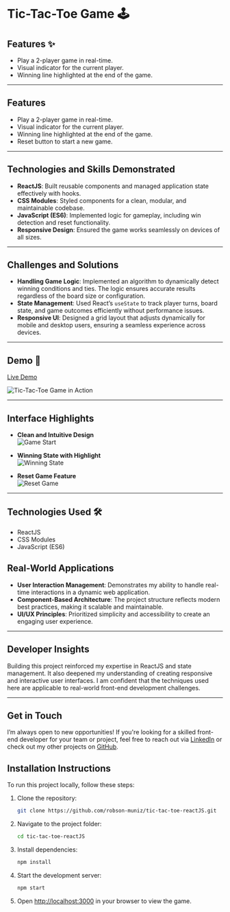 # Tic-Tac-Toe Game 🕹️

## Features ✨
- Play a 2-player game in real-time.
- Visual indicator for the current player.
- Winning line highlighted at the end of the game.


---

## Features
- Play a 2-player game in real-time.
- Visual indicator for the current player.
- Winning line highlighted at the end of the game.
- Reset button to start a new game.

---

## Technologies and Skills Demonstrated
- **ReactJS**: Built reusable components and managed application state effectively with hooks.
- **CSS Modules**: Styled components for a clean, modular, and maintainable codebase.
- **JavaScript (ES6)**: Implemented logic for gameplay, including win detection and reset functionality.
- **Responsive Design**: Ensured the game works seamlessly on devices of all sizes.

---

## Challenges and Solutions

- **Handling Game Logic**: Implemented an algorithm to dynamically detect winning conditions and ties. The logic ensures accurate results regardless of the board size or configuration.
- **State Management**: Used React’s `useState` to track player turns, board state, and game outcomes efficiently without performance issues.
- **Responsive UI**: Designed a grid layout that adjusts dynamically for mobile and desktop users, ensuring a seamless experience across devices.

---

## Demo 🚀


[Live Demo](https://cheerful-empanada-bb1fe5.netlify.app)

![Tic-Tac-Toe Game in Action](https://github.com/user-attachments/assets/f363ff5a-59df-4a80-a673-2b033663b803)



---

## Interface Highlights

- **Clean and Intuitive Design**  
![Game Start](https://github.com/user-attachments/assets/af6d2fba-8440-41a4-9902-4fb28d64a5df)


- **Winning State with Highlight**  
![Winning State](https://github.com/user-attachments/assets/fe99d3eb-473e-4c2b-ac08-86cc613a897d)


- **Reset Game Feature**  
![Reset Game](https://github.com/user-attachments/assets/a4421a69-3a89-4bd6-92d0-59873d9b1e45)

---

## Technologies Used 🛠️
- ReactJS
- CSS Modules
- JavaScript (ES6)

## Real-World Applications

- **User Interaction Management**: Demonstrates my ability to handle real-time interactions in a dynamic web application.
- **Component-Based Architecture**: The project structure reflects modern best practices, making it scalable and maintainable.
- **UI/UX Principles**: Prioritized simplicity and accessibility to create an engaging user experience.

---

## Developer Insights

Building this project reinforced my expertise in ReactJS and state management. It also deepened my understanding of creating responsive and interactive user interfaces. I am confident that the techniques used here are applicable to real-world front-end development challenges.

---

## Get in Touch

I’m always open to new opportunities! If you're looking for a skilled front-end developer for your team or project, feel free to reach out via [LinkedIn](https://www.linkedin.com/in/robson-muniz/) or check out my other projects on [GitHub](https://github.com/robson-muniz).

## Installation Instructions
To run this project locally, follow these steps:

1. Clone the repository:
   ```bash
   git clone https://github.com/robson-muniz/tic-tac-toe-reactJS.git
   ```

2. Navigate to the project folder:
   ```bash
   cd tic-tac-toe-reactJS
   ```

3. Install dependencies:
   ```bash
   npm install
   ```

4. Start the development server:
   ```bash
   npm start
   ```

5. Open [http://localhost:3000](http://localhost:3000) in your browser to view the game.
